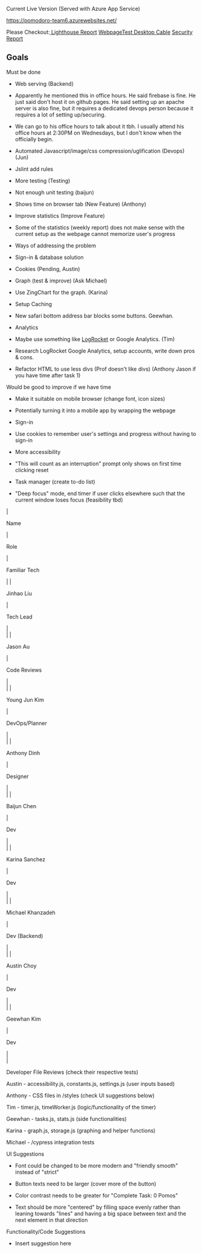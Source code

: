 Current Live Version (Served with Azure App Service) 

<https://pomodoro-team6.azurewebsites.net/>

Please Checkout:[ Lighthouse Report](https://drive.google.com/file/d/1jD-UHMtWKe5u7MGyK9or28RG1IbNkh3f/view?usp=sharing)  [WebpageTest Desktop Cable](https://docs.google.com/document/u/0/d/1cwTpkAQqaHO9yr2Dx3iHqmbtyRWNpKFjVHVG-wg11kQ/edit)  [Security Report](https://drive.google.com/file/d/164bgAp-9qcgZloc-m23Le2EIA_oO2eRN/view?usp=sharing)

Goals
-----

Must be done

-   Web serving (Backend)

-   Apparently he mentioned this in office hours. He said firebase is fine. He just said don't host it on github pages. He said setting up an apache server is also fine, but it requires a dedicated devops person because it requires a lot of setting up/securing.

-   We can go to his office hours to talk about it tbh. I usually attend his office hours at 2:30PM on Wednesdays, but I don't know when the officially begin.

-   Automated Javascript/image/css compression/uglification (Devops) (Jun)

-   Jslint add rules

-   More testing (Testing)

-   Not enough unit testing (baijun) 

-   Shows time on browser tab (New Feature) (Anthony) 

-   Improve statistics (Improve Feature)

-   Some of the statistics (weekly report) does not make sense with the current setup as the webpage cannot memorize user's progress

-   Ways of addressing the problem

-   Sign-in & database solution

-   Cookies (Pending, Austin)

-   Graph (test & improve) (Ask Michael) 

-   Use ZingChart for the graph. (Karina) 

-   Setup Caching

-   New safari bottom address bar blocks some buttons. Geewhan. 

-   Analytics

-   Maybe use something like [LogRocket](https://logrocket.com/?utm_source=google&utm_medium=cpc&utm_campaign=1847635570&utm_group=68714021654&utm_term=logrocket&utm_content=&gclid=Cj0KCQjw6pOTBhCTARIsAHF23fJZ8iSKGuv7fYX_h88WjiCJ9FzcJLsSQwItyrTDAUm08zJvm6_hi0QaAtZQEALw_wcB#utm_source=google&utm_medium=cpc&utm_campaign=1847635570&utm_group=68714021654&utm_term=logrocket&utm_content=&gclid=Cj0KCQjw6pOTBhCTARIsAHF23fJZ8iSKGuv7fYX_h88WjiCJ9FzcJLsSQwItyrTDAUm08zJvm6_hi0QaAtZQEALw_wcB) or Google Analytics. (Tim)

-   Research LogRocket Google Analytics, setup accounts, write down pros & cons. 

-   Refactor HTML to use less divs (Prof doesn't like divs) (Anthony Jason if you have time after task 1)

Would be good to improve if we have time

-   Make it suitable on mobile browser (change font, icon sizes)

-   Potentially turning it into a mobile app by wrapping the webpage

-   Sign-in

-   Use cookies to remember user's settings and progress without having to sign-in

-   More accessibility

-   "This will count as an interruption" prompt only shows on first time clicking reset

-   Task manager (create to-do list)

-   "Deep focus" mode, end timer if user clicks elsewhere such that the current window loses focus (feasibility tbd)

|

Name

 |

Role

 |

Familiar Tech

 |
|

Jinhao Liu

 |

Tech Lead

 |\
 |
|

Jason Au

 |

Code Reviews

 |\
 |
|

Young Jun Kim

 |

DevOps/Planner

 |\
 |
|

Anthony Dinh

 |

Designer

 |\
 |
|

Baijun Chen

 |

Dev

 |\
 |
|

Karina Sanchez

 |

Dev

 |\
 |
|

Michael Khanzadeh

 |

Dev (Backend)

 |\
 |
|

Austin Choy

 |

Dev

 |\
 |
|

Geewhan Kim

 |

Dev

 |\
 |

Developer File Reviews (check their respective tests)

Austin - accessibility.js, constants.js, settings.js (user inputs based)

Anthony - CSS files in /styles (check UI suggestions below)

Tim - timer.js, timeWorker.js (logic/functionality of the timer)

Geewhan - tasks.js, stats.js (side functionalities)

Karina - graph.js, storage.js (graphing and helper functions)

Michael - /cypress integration tests

UI Suggestions

-   Font could be changed to be more modern and "friendly smooth" instead of "strict"

-   Button texts need to be larger (cover more of the button)

-   Color contrast needs to be greater for "Complete Task: 0 Pomos"

-   Text should be more "centered" by filling space evenly rather than leaning towards "lines" and having a big space between text and the next element in that direction

Functionality/Code Suggestions

-   Insert suggestion here
